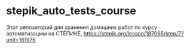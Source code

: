 # stepik_auto_tests_course
Этот репозиторий для хранения домашних работ по курсу автоматизацмм на СТЁПИКЕ, 
https://stepik.org/lesson/187065/step/7?unit=161976